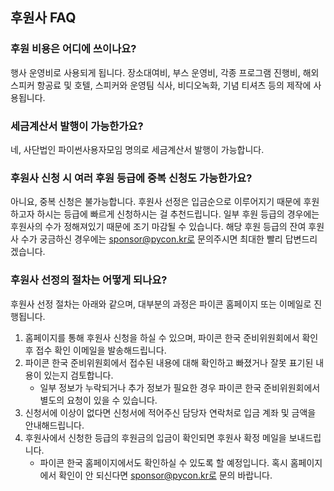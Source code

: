 ## 후원사 FAQ

### 후원 비용은 어디에 쓰이나요?
행사 운영비로 사용되게 됩니다. 장소대여비, 부스 운영비, 각종 프로그램 진행비, 해외 스피커 항공료 및 호텔, 스피커와 운영팀 식사, 비디오녹화, 기념 티셔츠 등의 제작에 사용됩니다.

### 세금계산서 발행이 가능한가요?
네, 사단법인 파이썬사용자모임 명의로 세금계산서 발행이 가능합니다.

### 후원사 신청 시 여러 후원 등급에 중복 신청도 가능한가요?
아니요, 중복 신청은 불가능합니다. 후원사 선정은 입금순으로 이루어지기 때문에 후원하고자 하시는 등급에 빠르게 신청하시는 걸 추천드립니다.
일부 후원 등급의 경우에는 후원사의 수가 정해져있기 때문에 조기 마감될 수 있습니다.
해당 후원 등급의 잔여 후원사 수가 궁금하신 경우에는 sponsor@pycon.kr로 문의주시면 최대한 빨리 답변드리겠습니다.

### 후원사 선정의 절차는 어떻게 되나요?
후원사 선정 절차는 아래와 같으며, 대부분의 과정은 파이콘 홈페이지 또는 이메일로 진행됩니다.
  1. 홈페이지를 통해 후원사 신청을 하실 수 있으며, 파이콘 한국 준비위원회에서 확인 후 접수 확인 이메일을 발송해드립니다.
  2. 파이콘 한국 준비위원회에서 접수된 내용에 대해 확인하고 빠졌거나 잘못 표기된 내용이 있는지 검토합니다.
      - 일부 정보가 누락되거나 추가 정보가 필요한 경우 파이콘 한국 준비위원회에서 별도의 요청이 있을 수 있습니다.
  3. 신청서에 이상이 없다면 신청서에 적어주신 담당자 연락처로 입금 계좌 및 금액을 안내해드립니다.
  4. 후원사에서 신청한 등급의 후원금의 입금이 확인되면 후원사 확정 메일을 보내드립니다.
      - 파이콘 한국 홈페이지에서도 확인하실 수 있도록 할 예정입니다. 혹시 홈페이지에서 확인이 안 되신다면 sponsor@pycon.kr로 문의 바랍니다.
